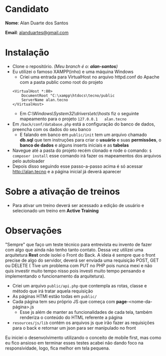 # Candidato

**Nome**: Alan Duarte dos Santos

**Email**: alanduartes@gmail.com

# Instalação
- Clone o repositório. _(Meu branch é o: **alan-santos**)_
- Eu utilizei o famoso XAMPP(inho) e uma máquina Windows
    - Criei uma entrada para VirtualHost no arquivo httpd.conf do Apache com a pasta public como root do projeto
    ```
    <VirtualHost *:80>
        DocumentRoot "C:\xampp\htdocs\tecno/public
        ServerName alan.tecno
    </VirtualHost>
    ```
    - Em _C:\Windows\System32\drivers\etc\hosts_ fiz o seguinte mapeamento para o projeto
    ```127.0.0.1   alan.tecno```
- Em ```/back/conf/database.php``` está a configuração do banco de dados, preencha com os dados do seu banco
    - E falando em banco em ```public/init``` tem um arquivo chamado **db.sql** que tem instruções para criar o **usuário** e suas **permissões**, o **banco de dados** e alguns inserts iniciais e as **tabelas**
- Navegue até a pasta do projeto recém clonado e rode o comando:
```$ composer install```
esse comando irá fazer os mapeamentos dos arquivos pelo autoloader
- Depois disso seguindo esse passo-a-passo acima é só acessar http://alan.tecno e a página inicial já deverá aparecer

# Sobre a ativação de treinos
- Para ativar um treino deverá ser acessado  a edição de usuário e selecionado um treino em **Active Training**

# Observações
"Sempre" que faço um teste técnico para entrevista eu invento de fazer com algo que ainda não tenho tanto contato.
Dessa vez utilizei uma arquitetura **Rest** onde isolei o Front do Back. A ideia é sempre que o front precise de algo do servidor, deverá ser enviada uma requisição POST, GET ou DELETE ( Tive um problema com PUT no PHP pois nunca mexi e não quis investir muito tempo nisso pois investi muito tempo pensando e implementando o funcionamento da arquitetura).

- Criei um arquivo ```public/api.php``` que contempla as rotas, classe e método que irá tratar aquela requisição
- As páginas HTMl estão todas em ```public/```
- Cada página tem seu próprio JS que começa com **page**-<nome-da-página>.js
    - Esse js além de manter as funcionalidades de cada tela, também renderiza o conteúdo do HTML referente a página
- ```resources/js/lib``` contém os arquivos js que irão fazer as requisições para o back e retornar um json para ser manipulado no front

Eu iniciei o desenvolvimento utilizando o conceito de mobile first, mas como eu fico ansioso em terminar esses testes acabei não dando foco na responsividade, logo, fica melhor em tela pequena.
